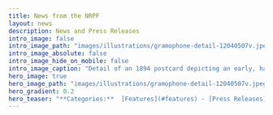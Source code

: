 ```yaml
---
title: News from the NRPF
layout: news
description: News and Press Releases
intro_image: false
intro_image_path: "images/illustrations/gramophone-detail-12040507v.jpeg"
intro_image_absolute: false
intro_image_hide_on_mobile: false
intro_image_caption: "Detail of an 1894 postcard depicting an early, hand-cranked gramophone. The postcard was made by Paul Tralles in Washington, D.C. The original is held by the Library of Congress and identified by the call number RPA 00847. Credit: Library of Congress, Motion Picture, Broadcasting and Recorded Sound Division."
hero_image: true
hero_image_path: "images/illustrations/gramophone-detail-12040507v.jpeg"
hero_gradient: 0.2
hero_teaser: "**Categories:**  [Features](#features) - [Press Releases](#press-releases)"
---
```


